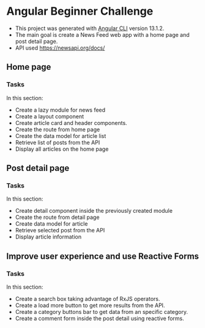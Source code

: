 # Angular Beginner Challenge

- This project was generated with [Angular CLI](https://github.com/angular/angular-cli) version 13.1.2.
- The main goal is create a News Feed web app with a home page and post detail page.
- API used https://newsapi.org/docs/ 

## Home page

### Tasks

In this section:

- Create a lazy module for news feed
- Create a layout component
- Create article card and header components.
- Create the route from home page 
- Create the data model for article list
- Retrieve list of posts from the API
- Display all articles on the home page


## Post detail page

### Tasks

In this section:

- Create detail component inside the previously created module
- Create the route from detail page
- Create data model for article
- Retrieve selected post from the API
- Display article information

## Improve user experience and use Reactive Forms

### Tasks

In this section:

- Create a search box taking advantage of RxJS operators.
- Create a load more button to get more results from the API.
- Create a category buttons bar to get data from an specific category.
- Create a comment form inside the post detail using reactive forms.

